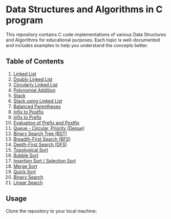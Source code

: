 # Data Structures and Algorithms in C program

This repository contains C code implementations of various Data Structures and Algorithms for educational purposes. Each topic is well-documented and includes examples to help you understand the concepts better.

## Table of Contents

1. [Linked List](#linked-list)
2. [Doubly Linked List](#doubly-linked-list)
3. [Circularly Linked List](#circularly-linked-list)
4. [Polynomial Addition](#polynomial-addition)
5. [Stack](#stack)
6. [Stack using Linked List](#stack-linked-list)
7. [Balanced Parentheses](#balanced-parentheses)
8. [Infix to Postfix](#infix-to-postfix)
9. [Infix to Prefix](#infix-to-prefix)
10. [Evaluation of Prefix and Postfix](#evaluation-of-prefix-and-postfix)
11. [Queue - Circular, Priority (Deque)](#queue-circular-priority-deque)
12. [Binary Search Tree (BST)](#binary-search-tree)
13. [Breadth-First Search (BFS)](#breadth-first-search)
14. [Depth-First Search (DFS)](#depth-first-search)
15. [Topological Sort](#topological-sort)
16. [Bubble Sort](#bubble-sort)
17. [Insertion Sort / Selection Sort](#insertion-sort-selection-sort)
18. [Merge Sort](#merge-sort)
19. [Quick Sort](#quick-sort)
20. [Binary Search](#binary-search)
21. [Linear Search](#linear-search)

## Usage

Clone the repository to your local machine:

```bash

